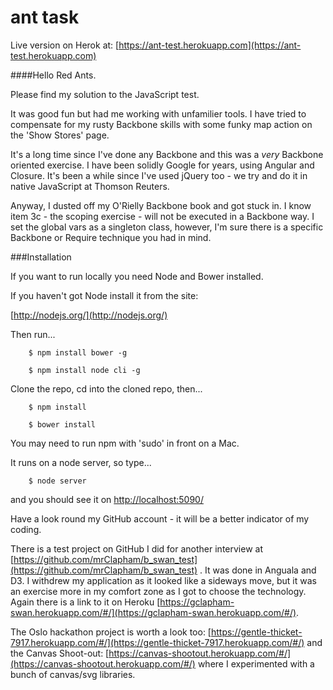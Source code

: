# ant task

Live version on Herok at: [https://ant-test.herokuapp.com](https://ant-test.herokuapp.com)


####Hello Red Ants.

Please find my solution to the JavaScript test. 

It was good fun but had me working with unfamilier tools. I have tried to compensate for my rusty Backbone skills with some funky map action on the 'Show Stores' page.

It's a long time since I've done any Backbone and this was a *very* Backbone oriented exercise. I have been solidly Google for years, using Angular and Closure. It's been a while since I've used jQuery too - we try and do it in native JavaScript at Thomson Reuters.


Anyway, I dusted off my O'Rielly Backbone book and got stuck in. I know item 3c - the scoping exercise - will not be executed in a Backbone way. I set the global vars as a singleton class, however, I'm sure there is a specific Backbone or Require technique you had in mind.

###Installation

If you want to run locally you need Node and Bower installed.

If you haven't got Node install it from the site:

[http://nodejs.org/](http://nodejs.org/)

Then run...

		$ npm install bower -g
		
		$ npm install node cli -g
		
Clone the repo, cd into the cloned repo, then... 

		$ npm install
		
		$ bower install
		
You may need to run npm with 'sudo' in front on a Mac.
		
It runs on a node server, so type...

		$ node server
		
and you should see it on [http://localhost:5090/](http://localhost:5090/)

		

Have a look round my GitHub account - it will be a better indicator of my coding.

There is a test project on GitHub I did for another interview at [https://github.com/mrClapham/b_swan_test](https://github.com/mrClapham/b_swan_test) . It was done in Anguala and D3. I withdrew my application as it looked like a sideways move, but it was an exercise more in my comfort zone as I got to choose the technology. Again there is a link to it on Heroku [https://gclapham-swan.herokuapp.com/#/](https://gclapham-swan.herokuapp.com/#/).
 
The Oslo hackathon project is worth a look too: [https://gentle-thicket-7917.herokuapp.com/#/](https://gentle-thicket-7917.herokuapp.com/#/) and the Canvas Shoot-out: [https://canvas-shootout.herokuapp.com/#/](https://canvas-shootout.herokuapp.com/#/) where I experimented with a bunch of canvas/svg libraries.